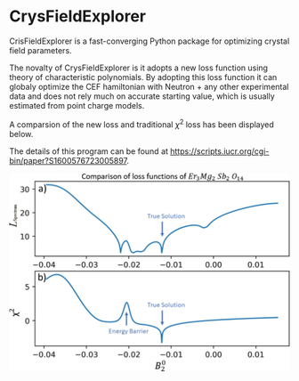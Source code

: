 # CrysFieldExplorer
CrisFieldExplorer is a fast-converging Python package for optimizing crystal field parameters.

The novalty of CrysFieldExplorer is it adopts a new loss function using theory of characteristic polynomials. By adopting this loss function it can globaly optimize the CEF hamiltonian with Neutron + any other experimental data and does not rely much on accurate starting value, which is usually estimated from point charge models.

A comparsion of the new loss and traditional $\chi^2$ loss has been displayed below.

The details of this program can be found at https://scripts.iucr.org/cgi-bin/paper?S1600576723005897.


![A comparison of the new loss function $L_{spectrum} vs traditional $\chi^2$ loss along a random line in a 15 dimensional parameter space.](/images/loss.jpg)
